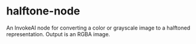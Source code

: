 # halftone-node
An InvokeAI node for converting a color or grayscale image to a halftoned representation. Output is an RGBA image.
